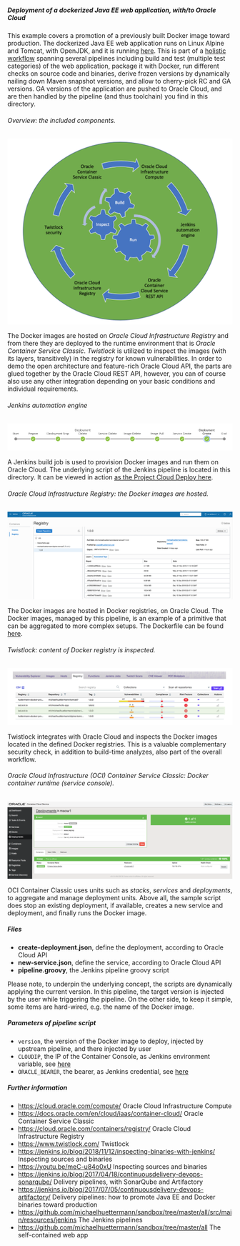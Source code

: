 
##### Deployment of a dockerized Java EE web application, with/to Oracle Cloud 

This example covers a promotion of a previously built Docker image toward production. 
The dockerized Java EE web application runs on Linux Alpine and Tomcat, with OpenJDK, and it is running 
[here](http://129.150.204.182:8002/all/). This is part of a [holistic workflow](https://github.com/michaelhuettermann/sandbox/tree/master/all/src/main/resources/jenkins) spanning several pipelines including build and test (multiple test 
categories) of the web application, package it with 
Docker, run different checks on source code and binaries, derive frozen versions by dynamically nailing down Maven snapshot versions, and 
allow to cherry-pick RC and GA versions. GA versions of the application are pushed to Oracle Cloud, and are then handled by
the pipeline (and thus toolchain) you find in this directory.

###### Overview: the included components.
![DevOps cycle](pics/cycle.png) 

The Docker images are hosted on *Oracle Cloud Infrastructure Registry* and from there they are deployed to the runtime environment that is 
*Oracle Container Service Classic*. *Twistlock* is utilized to inspect the images (with its layers, transitively) in the registry for known 
vulnerabilities. In order to demo the open architecture and feature-rich Oracle Cloud API, the parts are glued together by the Oracle Cloud REST API, 
however, you can of course also use any other integration depending on your basic conditions and individual requirements. 

###### Jenkins automation engine
![Jenkins pipeline](pics/pipeline.png) 

A Jenkins build job is used to provision Docker images and run them on Oracle Cloud. 
The underlying script of the Jenkins pipeline is located in this directory. It can be viewed in action 
[as the Project Cloud Deploy here](http://129.213.104.3:8080/jenkins/blue/organizations/jenkins/pipelines/).
 
###### Oracle Cloud Infrastructure Registry: the Docker images are hosted.
![Image registry](pics/registry.png)

The Docker images are hosted in Docker registries, on Oracle Cloud. The Docker images, managed by this pipeline, is an example of a primitive that can be aggregated to more complex setups.
The Dockerfile can be found 
[here](https://github.com/michaelhuettermann/sandbox/blob/master/all/src/main/resources/docker/alpine/Dockerfile).  
 
###### Twistlock: content of Docker registry is inspected.
![Container inspection](pics/inspect.png) 

Twistlock integrates with Oracle Cloud and inspects the Docker images located in the defined Docker registries. This is a valuable complementary security check, in addition
to build-time analyzes, also part of the overall workflow.

###### Oracle Cloud Infrastructure (OCI) Container Service Classic: Docker container runtime (service console).
![Container runtime](pics/container.png)  

OCI Container Classic uses units such as 
*stacks*, *services* and *deployments*, to aggregate and manage deployment units. Above all, the sample script does stop an existing deployment, if available, creates a new service and deployment, and 
finally runs the Docker image. 

##### Files
* **create-deployment.json**, define the deployment, according to Oracle Cloud API  
* **new-service.json**, define the service, according to Oracle Cloud API
* **pipeline.groovy**, the Jenkins pipeline groovy script

Please note, to underpin the underlying concept, the scripts are dynamically applying the current version. 
In this pipeline, the target version is injected by the user while triggering the pipeline. 
On the other side, to keep it simple, some items are hard-wired, e.g. the name of the Docker image.

##### Parameters of pipeline script
* `version`, the version of the Docker image to deploy, injected by upstream pipeline, and there injected by user
* `CLOUDIP`, the IP of the Container Console, as Jenkins environment variable, see [here](https://docs.oracle.com/en/cloud/iaas/container-cloud/contu/accessing-container-console-oracle-container-cloud-service.html)
* `ORACLE_BEARER`, the bearer, as Jenkins credential, see [here](https://docs.oracle.com/en/cloud/iaas/container-cloud/conta/op-token-post.html)

##### Further information
* https://cloud.oracle.com/compute/ Oracle Cloud Infrastructure Compute 
* https://docs.oracle.com/en/cloud/iaas/container-cloud/ Oracle Container Service Classic
* https://cloud.oracle.com/containers/registry/ Oracle Cloud Infrastructure Registry
* https://www.twistlock.com/ Twistlock
* https://jenkins.io/blog/2018/11/12/inspecting-binaries-with-jenkins/ Inspecting sources and binaries
* https://youtu.be/meC-u84o0xU Inspecting sources and binaries
* https://jenkins.io/blog/2017/04/18/continuousdelivery-devops-sonarqube/ Delivery pipelines, with SonarQube and Artifactory
* https://jenkins.io/blog/2017/07/05/continuousdelivery-devops-artifactory/ Delivery pipelines: how to promote Java EE and Docker binaries toward production
* https://github.com/michaelhuettermann/sandbox/tree/master/all/src/main/resources/jenkins The Jenkins pipelines
* https://github.com/michaelhuettermann/sandbox/tree/master/all The self-contained web app
